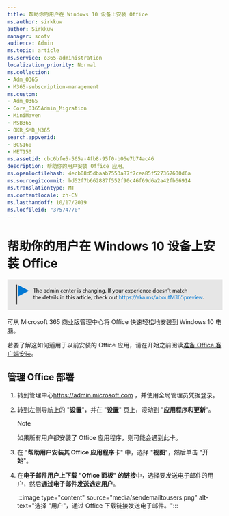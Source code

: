 ```yaml
---
title: 帮助你的用户在 Windows 10 设备上安装 Office
ms.author: sirkkuw
author: Sirkkuw
manager: scotv
audience: Admin
ms.topic: article
ms.service: o365-administration
localization_priority: Normal
ms.collection:
- Adm_O365
- M365-subscription-management
ms.custom:
- Adm_O365
- Core_O365Admin_Migration
- MiniMaven
- MSB365
- OKR_SMB_M365
search.appverid:
- BCS160
- MET150
ms.assetid: cbc6bfe5-565a-4fb8-95f0-b06e7b74ac46
description: 帮助你的用户安装 Office 应用。
ms.openlocfilehash: 4ecb08d5dbaab7553a87f7cea85f527367600d6a
ms.sourcegitcommit: bd52f7b662887f552f90c46f69d6a2a42fb66914
ms.translationtype: MT
ms.contentlocale: zh-CN
ms.lasthandoff: 10/17/2019
ms.locfileid: "37574770"
---
```

# <a name="help-your-users-install-office-on-windows-10-devices"></a>帮助你的用户在 Windows 10 设备上安装 Office

[!["标签"，告知 "管理中心" 正在更改，您可以在 aka.ms/aboutM365preview 中找到更多详细信息。](media/m365admincenterchanging.png)](https://docs.microsoft.com/office365/admin/microsoft-365-admin-center-preview)

可从 Microsoft 365 商业版管理中心将 Office 快速轻松地安装到 Windows 10 电脑。
  
若要了解这如何适用于以前安装的 Office 应用，请在开始之前阅读[准备 Office 客户端安装](prepare-for-office-client-deployment.md)。 
  
## <a name="manage-office-deployments"></a>管理 Office 部署

1. 转到管理中心<a href="https://go.microsoft.com/fwlink/p/?linkid=2024339" target="_blank">https://admin.microsoft.com</a> ，并使用全局管理员凭据登录。 

2. 转到左侧导航上的 "**设置**"，并在 "**设置**" 页上，滚动到 "**应用程序和更新**"。
    > [!NOTE]
    > 如果所有用户都安装了 Office 应用程序，则可能会遇到此卡。
  
3. 在 "**帮助用户安装其 Office 应用程序**卡" 中，选择 "**视图**"，然后单击 "**开始**"。
    
4. 在**电子邮件用户上下载 "Office 面板" 的链接**中，选择要发送电子邮件的用户，然后**通过电子邮件发送选定用户**。

    
      :::image type="content" source="media/sendemailtousers.png" alt-text="选择 "用户"，通过 Office 下载链接发送电子邮件。":::


